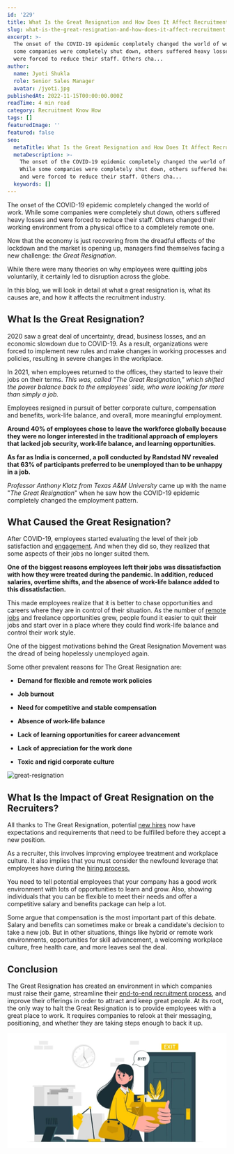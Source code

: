 ```yaml
---
id: '229'
title: What Is the Great Resignation and How Does It Affect Recruitment?
slug: what-is-the-great-resignation-and-how-does-it-affect-recruitment
excerpt: >-
  The onset of the COVID-19 epidemic completely changed the world of work. While
  some companies were completely shut down, others suffered heavy losses and
  were forced to reduce their staff. Others cha...
author:
  name: Jyoti Shukla
  role: Senior Sales Manager
  avatar: /jyoti.jpg
publishedAt: 2022-11-15T00:00:00.000Z
readTime: 4 min read
category: Recruitment Know How
tags: []
featuredImage: ''
featured: false
seo:
  metaTitle: What Is the Great Resignation and How Does It Affect Recruitment?
  metaDescription: >-
    The onset of the COVID-19 epidemic completely changed the world of work.
    While some companies were completely shut down, others suffered heavy losses
    and were forced to reduce their staff. Others cha...
  keywords: []
---
```


The onset of the COVID-19 epidemic completely changed the world of work. While some companies were completely shut down, others suffered heavy losses and were forced to reduce their staff. Others changed their working environment from a physical office to a completely remote one.

<!--more-->

Now that the economy is just recovering from the dreadful effects of the lockdown and the market is opening up, managers find themselves facing a new challenge: _the Great Resignation._

While there were many theories on why employees were quitting jobs voluntarily, it certainly led to disruption across the globe.

In this blog, we will look in detail at what a great resignation is, what its causes are, and how it affects the recruitment industry.

## **What Is the Great Resignation?**

2020 saw a great deal of uncertainty, dread, business losses, and an economic slowdown due to COVID-19. As a result, organizations were forced to implement new rules and make changes in working processes and policies, resulting in severe changes in the workplace.

In 2021, when employees returned to the offices, they started to leave their jobs on their terms. _This was, called "The Great Resignation," which shifted the power balance back to the employees' side, who were looking for more than simply a job._

Employees resigned in pursuit of better corporate culture, compensation and benefits, work-life balance, and overall, more meaningful employment.

**Around 40% of employees chose to leave the workforce globally because they were no longer interested in the traditional approach of employers that lacked job security, work-life balance, and learning opportunities.**

**As far as India is concerned, a poll conducted by Randstad NV revealed that 63% of participants preferred to be unemployed than to be unhappy in a job.**

_Professor Anthony Klotz from Texas A&M University_ came up with the name "_The Great Resignation_" when he saw how the COVID-19 epidemic completely changed the employment pattern.

## **What Caused the Great Resignation?**

After COVID-19, employees started evaluating the level of their job satisfaction and [engagement](https://www.thetalentpool.ai/blogs/6-ways-increase-employee-engagement). And when they did so, they realized that some aspects of their jobs no longer suited them.

**One of the biggest reasons employees left their jobs was dissatisfaction with how they were treated during the pandemic. In addition, reduced salaries, overtime shifts, and the absence of work-life balance added to this dissatisfaction.**

This made employees realize that it is better to chase opportunities and careers where they are in control of their situation. As the number of [remote jobs](/blogs/remote-working-collaboration-tools/) and freelance opportunities grew, people found it easier to quit their jobs and start over in a place where they could find work-life balance and control their work style.

One of the biggest motivations behind the Great Resignation Movement was the dread of being hopelessly unemployed again.

Some other prevalent reasons for The Great Resignation are:

- **Demand for flexible and remote work policies**

- **Job burnout**

- **Need for competitive and stable compensation**

- **Absence of work-life balance**

- **Lack of learning opportunities for career advancement**

- **Lack of appreciation for the work done**

- **Toxic and rigid corporate culture**

![great-resignation](images/great-resignation-1024x536.jpg)

## **What Is the Impact of Great Resignation on the Recruiters?**

All thanks to The Great Resignation, potential [new hires](https://www.thetalentpool.ai/blogs/top-8-tips-to-onboard-new-hires) now have expectations and requirements that need to be fulfilled before they accept a new position.

As a recruiter, this involves improving employee treatment and workplace culture. It also implies that you must consider the newfound leverage that employees have during the [hiring process.](https://www.thetalentpool.ai/blogs/increase-hiring-efficiency-by-tracking-these-key-parameters)

You need to tell potential employees that your company has a good work environment with lots of opportunities to learn and grow. Also, showing individuals that you can be flexible to meet their needs and offer a competitive salary and benefits package can help a lot.

Some argue that compensation is the most important part of this debate. Salary and benefits can sometimes make or break a candidate's decision to take a new job. But in other situations, things like hybrid or remote work environments, opportunities for skill advancement, a welcoming workplace culture, free health care, and more leaves seal the deal.

## **Conclusion**

The Great Resignation has created an environment in which companies must raise their game, streamline their [end-to-end recruitment process](https://www.thetalentpool.ai/end-to-end-recruitment-process-lifecycle), and improve their offerings in order to attract and keep great people. At its root, the only way to halt the Great Resignation is to provide employees with a great place to work. It requires companies to relook at their messaging, positioning, and whether they are taking steps enough to back it up.

![A woman leaving an office building carrying a box of her belongings.](images/great_resignation_scaled.webp)
